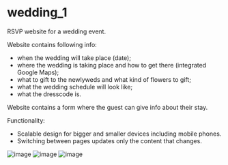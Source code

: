 # wedding_1
RSVP website for a wedding event.

Website contains following info:
* when the wedding will take place (date);
* where the wedding is taking place and how to get there (integrated Google Maps);
* what to gift to the newlyweds and what kind of flowers to gift;
* what the wedding schedule will look like;
* what the dresscode is.

Website contains a form where the guest can give info about their stay.

Functionality:
* Scalable design for bigger and smaller devices including mobile phones.
* Switching between pages updates only the content that changes.

![image](https://github.com/KevinRnbrg/wedding_rsvp/assets/90057334/bb72648d-c5dd-4173-aeca-d52dac65e034)
![image](https://github.com/KevinRnbrg/wedding_rsvp/assets/90057334/3d5fae62-12df-437b-bdbc-d52095e51b8d)
![image](https://github.com/KevinRnbrg/wedding_rsvp/assets/90057334/814acd9f-8a9d-42b0-882c-5e91560d96a7)

